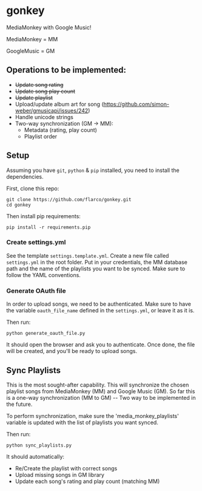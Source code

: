 # gonkey
MediaMonkey with Google Music!

MediaMonkey = MM

GoogleMusic = GM

## Operations to be implemented:
  - ~~Update song rating~~
  - ~~Update song play count~~
  - ~~Update playlist~~
  - Upload/update album art for song (<https://github.com/simon-weber/gmusicapi/issues/242>)
  - Handle unicode strings
  - Two-way synchronization (GM -> MM):
    - Metadata (rating, play count)
    - Playlist order
  
## Setup
Assuming you have `git`, `python` & `pip` installed, you need to install the dependencies.

First, clone this repo:
```
git clone https://github.com/flarco/gonkey.git
cd gonkey
```

Then install pip requirements:
```
pip install -r requirements.pip
```

### Create settings.yml
See the template `settings.template.yml`. Create a new file called `settings.yml` in the root folder.
Put in your credentials, the MM database path and the name of the playlists you want to be synced. Make sure to follow the YAML conventions.

### Generate OAuth file
In order to upload songs, we need to be authenticated.
Make sure to have the variable `oauth_file_name` defined in the `settings.yml`, or leave it as it is.

Then run:
```
python generate_oauth_file.py
```

It should open the browser and ask you to authenticate.
Once done, the file will be created, and you'll be ready to upload songs.

## Sync Playlists
This is the most sought-after capability. This will synchronize the chosen playlist songs from MediaMonkey (MM) and Google Music (GM).
So far this is a one-way synchronization (MM to GM) -- Two way to be implemented in the future.

To perform synchronization, make sure the 'media_monkey_playlists' variable is updated with the list of playlists you want synced.

Then run:

```
python sync_playlists.py
```

It should automatically:
 - Re/Create the playlist with correct songs
 - Upload missing songs in GM library
 - Update each song's rating and play count (matching MM)


